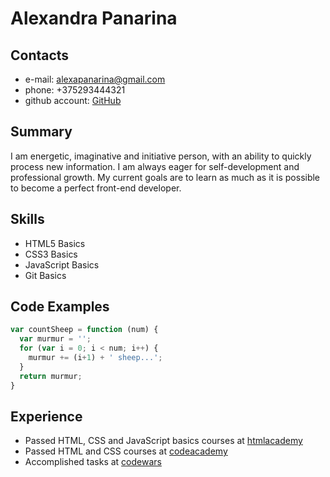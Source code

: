 # Alexandra Panarina
## Contacts
* e-mail: alexapanarina@gmail.com
* phone: +375293444321 
* github account: [GitHub](https://github.com/AlexandraPanarina)
## Summary 
I am energetic, imaginative and initiative person, with an ability to quickly process new information. I am always eager for self-development and professional growth. My current goals are to learn as much as it is possible to become a perfect front-end developer. 
## Skills
* HTML5 Basics
* CSS3 Basics
* JavaScript Basics
* Git Basics
## Code Examples 
```javascript
var countSheep = function (num) {
  var murmur = '';
  for (var i = 0; i < num; i++) {
    murmur += (i+1) + ' sheep...';
  }
  return murmur;
}
```
## Experience 
* 	Passed HTML, CSS and JavaScript basics courses at [htmlacademy](https://htmlacademy.ru/profile/aliaksandrap)
* Passed HTML and CSS courses at [codeacademy](https://www.codecademy.com/profiles/AliaksandraP)
* Accomplished tasks at [codewars](https://www.codewars.com/users/AliaksandraP)

